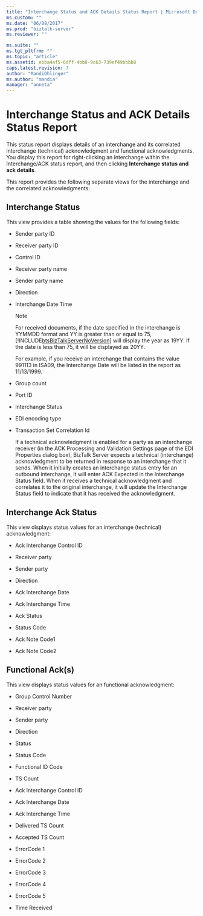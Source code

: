 ```yaml
---
title: "Interchange Status and ACK Details Status Report | Microsoft Docs"
ms.custom: ""
ms.date: "06/08/2017"
ms.prod: "biztalk-server"
ms.reviewer: ""

ms.suite: ""
ms.tgt_pltfrm: ""
ms.topic: "article"
ms.assetid: ebba4af5-6dff-4bb8-9c63-739ef49bbbb8
caps.latest.revision: 7
author: "MandiOhlinger"
ms.author: "mandia"
manager: "anneta"
---
```

# Interchange Status and ACK Details Status Report
This status report displays details of an interchange and its correlated interchange (technical) acknowledgment and functional acknowledgments. You display this report for right-clicking an interchange within the Interchange/ACK status report, and then clicking **Interchange status and ack details**.  
  
 This report provides the following separate views for the interchange and the correlated acknowledgments:  
  
## Interchange Status  
 This view provides a table showing the values for the following fields:  
  
- Sender party ID  
  
- Receiver party ID  
  
- Control ID  
  
- Receiver party name  
  
- Sender party name  
  
- Direction  
  
- Interchange Date Time  
  
  > [!NOTE]
  >  For received documents, if the date specified in the interchange is YYMMDD format and YY is greater than or equal to 75, [!INCLUDE[btsBizTalkServerNoVersion](../includes/btsbiztalkservernoversion-md.md)] will display the year as 19YY. If the date is less than 75, it will be displayed as 20YY.  
  > 
  >  For example, if you receive an interchange that contains the value 991113 in ISA09, the Interchange Date will be listed in the report as 11/13/1999.  
  
- Group count  
  
- Port ID  
  
- Interchange Status  
  
- EDI encoding type  
  
- Transaction Set Correlation Id  
  
  If a technical acknowledgment is enabled for a party as an interchange receiver (in the ACK Processing and Validation Settings page of the EDI Properties dialog box), BizTalk Server expects a technical (interchange) acknowledgment to be returned in response to an interchange that it sends. When it initially creates an interchange status entry for an outbound interchange, it will enter ACK Expected in the Interchange Status field. When it receives a technical acknowledgment and correlates it to the original interchange, it will update the Interchange Status field to indicate that it has received the acknowledgment.  
  
## Interchange Ack Status  
 This view displays status values for an interchange (technical) acknowledgment:  
  
-   Ack Interchange Control ID  
  
-   Receiver party  
  
-   Sender party  
  
-   Direction  
  
-   Ack Interchange Date  
  
-   Ack Interchange Time  
  
-   Ack Status  
  
-   Status Code  
  
-   Ack Note Code1  
  
-   Ack Note Code2  
  
## Functional Ack(s)  
 This view displays status values for an functional acknowledgment:  
  
-   Group Control Number  
  
-   Receiver party  
  
-   Sender party  
  
-   Direction  
  
-   Status  
  
-   Status Code  
  
-   Functional ID Code  
  
-   TS Count  
  
-   Ack Interchange Control ID  
  
-   Ack Interchange Date  
  
-   Ack Interchange Time  
  
-   Delivered TS Count  
  
-   Accepted TS Count  
  
-   ErrorCode 1  
  
-   ErrorCode 2  
  
-   ErrorCode 3  
  
-   ErrorCode 4  
  
-   ErrorCode 5  
  
-   Time Received